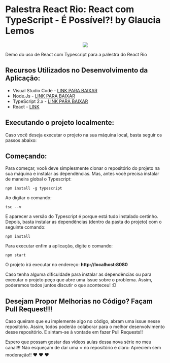 # Palestra React Rio: React com TypeScript - É Possível?! by Glaucia Lemos

<p align="center">
  <img src="https://imageshack.com/a/img924/5079/82gn9b.gif"/>
</p>



Demo do uso de React com Typescript para a palestra do React Rio

## Recursos Utilizados no Desenvolvimento da Aplicação:

- Visual Studio Code - [LINK PARA BAIXAR](https://code.visualstudio.com/?WT.mc_id=javascript-0000-gllemos)
- Node.Js - [LINK PARA BAIXAR](https://nodejs.org/en/)
- TypeScript 2.x - [LINK PARA BAIXAR](https://www.typescriptlang.org/)
- React - [LINK](https://reactjs.org/)

## Executando o projeto localmente:

Caso você deseja executar o projeto na sua máquina local, basta seguir os passos abaixo:

## Começando:

Para começar, você deve simplesmente clonar o repositório do projeto na sua máquina e instalar as dependências. Mas, antes você precisa instalar de maneira global o Typescript:

```
npm install -g typescript
```

Ao digitar o comando:

```
tsc --v 
```

E aparecer a versão do Typescript é porque está tudo instalado certinho.
Depois, basta instalar as dependências (dentro da pasta do projeto) com o seguinte comando:

```
npm install
```

Para executar enfim a aplicação, digite o comando:

```
npm start
```

O projeto irá executar no endereço: **http://localhost:8080**

Caso tenha alguma dificuldade para instalar as dependências ou para executar o projeto peço que abre uma Issue sobre o problema. Assim, poderemos todos juntos discutir o que aconteceu! :D

## Desejam Propor Melhorias no Código? Façam Pull Request!!!

Caso queiram que eu implemente algo no código, abram uma issue nesse repositório. Assim, todos poderão colaborar para o melhor desenvolvimento desse repositório. E sintam-se à vontade em fazer Pull Requests!!


Espero que possam gostar das vídeos aulas dessa nova série no meu canal!!! Não esqueçam de dar uma :star: no repositório e claro: Apreciem sem moderação!! :heart: :heart: :heart:
